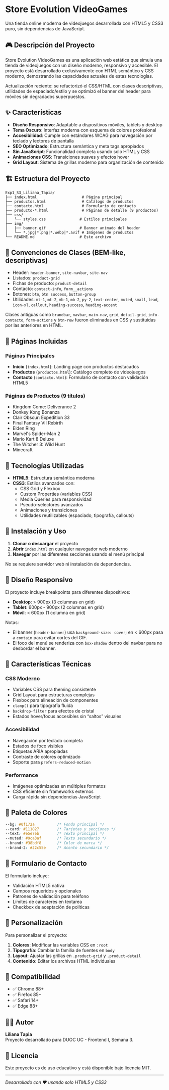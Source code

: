 # Store Evolution VideoGames

Una tienda online moderna de videojuegos desarrollada con HTML5 y CSS3 puro, sin dependencias de JavaScript.

## 🎮 Descripción del Proyecto

Store Evolution VideoGames es una aplicación web estática que simula una tienda de videojuegos con un diseño moderno, responsivo y accesible. El proyecto está desarrollado exclusivamente con HTML semántico y CSS moderno, demostrando las capacidades actuales de estas tecnologías.

Actualización reciente: se refactorizó el CSS/HTML con clases descriptivas, utilidades de espaciado/estilo y se optimizó el banner del header para móviles sin degradados superpuestos.

## ✨ Características

- **Diseño Responsivo**: Adaptable a dispositivos móviles, tablets y desktop
- **Tema Oscuro**: Interfaz moderna con esquema de colores profesional
- **Accesibilidad**: Cumple con estándares WCAG para navegación por teclado y lectores de pantalla
- **SEO Optimizado**: Estructura semántica y meta tags apropiados
- **Sin JavaScript**: Funcionalidad completa usando solo HTML y CSS
- **Animaciones CSS**: Transiciones suaves y efectos hover
- **Grid Layout**: Sistema de grillas moderno para organización de contenido

## 🏗️ Estructura del Proyecto

```
Exp1_S3_Liliana_Tapia/
├── index.html                    # Página principal
├── productos.html                # Catálogo de productos
├── contacto.html                 # Formulario de contacto
├── producto-*.html               # Páginas de detalle (9 productos)
├── css/
│   └── styles.css               # Estilos principales
├── img/
│   ├── banner.gif               # Banner animado del header
│   └── *.jpg|*.png|*.webp|*.avif # Imágenes de productos
└── README.md                    # Este archivo
```

## 🧭 Convenciones de Clases (BEM-like, descriptivas)

- Header: `header-banner`, `site-navbar`, `site-nav`
- Listados: `product-grid`
- Fichas de producto: `product-detail`
- Contacto: `contact-info`, `form__actions`
- Botones: `btn`, `btn success`, `button-group`
- Utilidades: `mt-1`, `mt-2`, `mb-1`, `mb-2`, `py-2`, `text-center`, `muted`, `small`, `lead`, `icon-xl`, `callout`, `heading-success`, `heading-accent`

Clases antiguas como `brandbar`, `navbar`, `main-nav`, `grid`, `detail-grid`, `info-contacto`, `form-actions` y `btn-row` fueron eliminadas en CSS y sustituidas por las anteriores en HTML.

## 📱 Páginas Incluidas

### Páginas Principales
- **Inicio** (`index.html`): Landing page con productos destacados
- **Productos** (`productos.html`): Catálogo completo de videojuegos
- **Contacto** (`contacto.html`): Formulario de contacto con validación HTML5

### Páginas de Productos (9 títulos)
- Kingdom Come: Deliverance 2
- Donkey Kong Bonanza
- Clair Obscur: Expedition 33
- Final Fantasy VII Rebirth
- Elden Ring
- Marvel's Spider-Man 2
- Mario Kart 8 Deluxe
- The Witcher 3: Wild Hunt
- Minecraft

## 🎨 Tecnologías Utilizadas

- **HTML5**: Estructura semántica moderna
- **CSS3**: Estilos avanzados con:
  - CSS Grid y Flexbox
  - Custom Properties (variables CSS)
  - Media Queries para responsividad
  - Pseudo-selectores avanzados
  - Animaciones y transiciones
  - Utilidades reutilizables (espaciado, tipografía, callouts)

## 🚀 Instalación y Uso

1. **Clonar o descargar** el proyecto
2. **Abrir** `index.html` en cualquier navegador web moderno
3. **Navegar** por las diferentes secciones usando el menú principal

No se requiere servidor web ni instalación de dependencias.

## 📐 Diseño Responsivo

El proyecto incluye breakpoints para diferentes dispositivos:

- **Desktop**: > 900px (3 columnas en grid)
- **Tablet**: 600px - 900px (2 columnas en grid)
- **Móvil**: < 600px (1 columna en grid)

Notas:
- El banner (`header-banner`) usa `background-size: cover`; en < 600px pasa a `contain` para evitar cortes del GIF.
- El foco del menú se renderiza con `box-shadow` dentro del navbar para no desbordar el banner.

## 🎯 Características Técnicas

### CSS Moderno
- Variables CSS para theming consistente
- Grid Layout para estructuras complejas
- Flexbox para alineación de componentes
- `clamp()` para tipografía fluida
- `backdrop-filter` para efectos de cristal
- Estados hover/focus accesibles sin “saltos” visuales

### Accesibilidad
- Navegación por teclado completa
- Estados de foco visibles
- Etiquetas ARIA apropiadas
- Contraste de colores optimizado
- Soporte para `prefers-reduced-motion`

### Performance
- Imágenes optimizadas en múltiples formatos
- CSS eficiente sin frameworks externos
- Carga rápida sin dependencias JavaScript

## 🎨 Paleta de Colores

```css
--bg: #0f172a          /* Fondo principal */
--card: #111827        /* Tarjetas y secciones */
--text: #e5e7eb        /* Texto principal */
--muted: #9ca3af       /* Texto secundario */
--brand: #38bdf8       /* Color de marca */
--brand-2: #22c55e     /* Acento secundario */
```

## 📝 Formulario de Contacto

El formulario incluye:
- Validación HTML5 nativa
- Campos requeridos y opcionales
- Patrones de validación para teléfono
- Límites de caracteres en textarea
- Checkbox de aceptación de políticas

## 🔧 Personalización

Para personalizar el proyecto:

1. **Colores**: Modificar las variables CSS en `:root`
2. **Tipografía**: Cambiar la familia de fuentes en `body`
3. **Layout**: Ajustar las grillas en `.product-grid` y `.product-detail`
4. **Contenido**: Editar los archivos HTML individuales

## 📱 Compatibilidad

- ✅ Chrome 88+
- ✅ Firefox 85+
- ✅ Safari 14+
- ✅ Edge 88+

## 👨‍💻 Autor

**Liliana Tapia**  
Proyecto desarrollado para DUOC UC - Frontend I, Semana 3.

## 📄 Licencia

Este proyecto es de uso educativo y está disponible bajo licencia MIT.

---

*Desarrollado con ❤️ usando solo HTML5 y CSS3*
